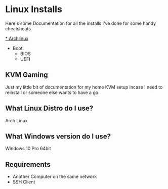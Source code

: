 # Linux Installs
Here's some Documentation for all the installs I've done for some handy cheatsheats.

[* Archlinux](../blob/master/doc/archlinux.md)
  * Boot
    * BIOS
    * UEFI

## KVM Gaming
Just my little bit of documentation for my home KVM setup incase I need to reinstall or someone else wants to have a go.

## What Linux Distro do I use?
Arch Linux

## What Windows version do I use?
Windows 10 Pro 64bit

## Requirements
* Another Computer on the same network
* SSH Client
